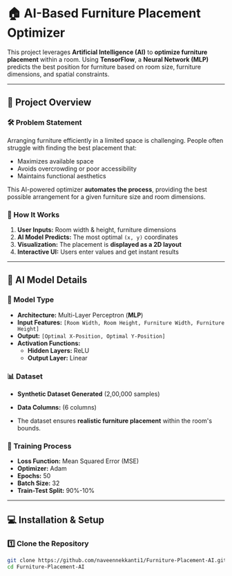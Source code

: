 # 🏠 AI-Based Furniture Placement Optimizer

This project leverages **Artificial Intelligence (AI)** to **optimize furniture placement** within a room. Using **TensorFlow**, a **Neural Network (MLP)** predicts the best position for furniture based on room size, furniture dimensions, and spatial constraints.

---

## 🚀 Project Overview
### **🛠️ Problem Statement**
Arranging furniture efficiently in a limited space is challenging. People often struggle with finding the best placement that:
- Maximizes available space
- Avoids overcrowding or poor accessibility
- Maintains functional aesthetics  

This AI-powered optimizer **automates the process**, providing the best possible arrangement for a given furniture size and room dimensions.

### **🤖 How It Works**
1. **User Inputs:** Room width & height, furniture dimensions  
2. **AI Model Predicts:** The most optimal `(x, y)` coordinates  
3. **Visualization:** The placement is **displayed as a 2D layout**  
4. **Interactive UI:** Users enter values and get instant results  

---

## 🧠 AI Model Details
### **📌 Model Type**
- **Architecture:** Multi-Layer Perceptron (**MLP**)  
- **Input Features:** `[Room Width, Room Height, Furniture Width, Furniture Height]`  
- **Output:** `[Optimal X-Position, Optimal Y-Position]`  
- **Activation Functions:**  
  - **Hidden Layers:** ReLU  
  - **Output Layer:** Linear  

### **📊 Dataset**
- **Synthetic Dataset Generated** (2,00,000 samples)  
- **Data Columns:** (6 columns)
  
- The dataset ensures **realistic furniture placement** within the room's bounds.

### **🎯 Training Process**
- **Loss Function:** Mean Squared Error (MSE)  
- **Optimizer:** Adam  
- **Epochs:** 50  
- **Batch Size:** 32  
- **Train-Test Split:** 90%-10%  

---

## 💻 Installation & Setup
### **1️⃣ Clone the Repository**
```bash
git clone https://github.com/naveennekkanti1/Furniture-Placement-AI.git
cd Furniture-Placement-AI

